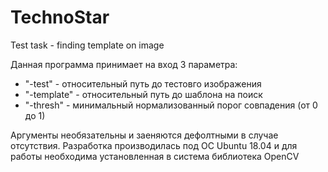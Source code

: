 # TechnoStar
Test task - finding template on image

Данная программа принимает на вход 3 параметра:
  - "-test" - относительный путь до тестовго изображения
  - "-template" - относительный путь до шаблона на поиск
  - "-thresh" - минимальный нормализованный порог совпадения (от 0 до 1)

Аргументы необязательны и заеняются дефолтными в случае отсутствия.
Разработка производилась под ОС Ubuntu 18.04 и для работы необходима установленная в система библиотека OpenCV
